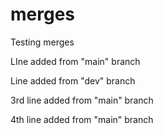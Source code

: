 # merges
Testing merges


LIne added from "main" branch

Line added from "dev" branch

3rd line added from "main" branch

4th line added from "main" branch
